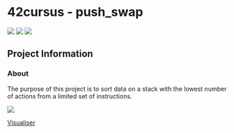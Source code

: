 # 42cursus - push_swap

![](https://github.com/hanshazairi/42-push_swap/workflows/norminette/badge.svg)
![](https://github.com/hanshazairi/42-push_swap/workflows/build/badge.svg)
![](https://img.shields.io/tokei/lines/github/hanshazairi/42-push_swap?style=plastic?color=blue)

## Project Information

### About

The purpose of this project is to sort data on a stack with the lowest number of actions from a limited set of instructions.

![](./docs/push_swap.gif)

[Visualiser](https://github.com/o-reo/push_swap_visualizer)
